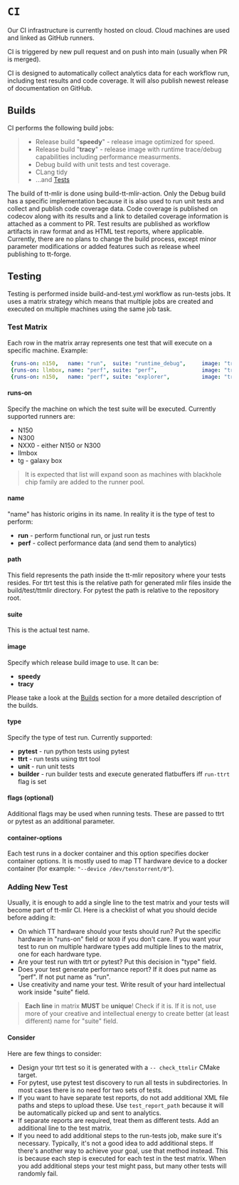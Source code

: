 # `CI`

Our CI infrastructure is currently hosted on cloud. Cloud machines are used and linked as GitHub runners.

CI is triggered by new pull request and on push into main (usually when PR is merged).

CI is designed to automatically collect analytics data for each workflow run, including test results and code coverage. It will also publish newest release of documentation on GitHub.

## Builds
CI performs the following build jobs:

> - Release build "__speedy__" - release image optimized for speed.
> - Release build "__tracy__" - release image with runtime trace/debug capabilities including performance measurments.
> - Debug build with unit tests and test coverage.
> - CLang tidy
> - ...and [Tests](#testing)

The build of tt-mlir is done using build-tt-mlir-action.
Only the Debug build has a specific implementation because it is also used to run unit tests and collect and publish code coverage data.
Code coverage is published on codecov along with its results and a link to detailed coverage information is attached as a comment to PR.
Test results are published as workflow artifacts in raw format and as HTML test reports, where applicable.
Currently, there are no plans to change the build process, except minor parameter modifications or added features such as release wheel publishing to tt-forge.

## Testing
Testing is performed inside build-and-test.yml workflow as run-tests jobs.
It uses a matrix strategy which means that multiple jobs are created and executed on multiple machines using the same job task.

### Test Matrix
Each row in the matrix array represents one test that will execute on a specific machine.
Example:

```yaml
 {runs-on: n150,   name: "run",  suite: "runtime_debug",     image: "tracy",  type: "ttrt",    path: "Silicon", flags: "--non-zero", container-options: "--device /dev/tenstorrent/0"},
 {runs-on: llmbox, name: "perf", suite: "perf",              image: "tracy",  type: "ttrt",    path: "Silicon/TTNN/llmbox/perf", container-options: "--device /dev/tenstorrent/0 --device /dev/tenstorrent/1 --device /dev/tenstorrent/2 --device /dev/tenstorrent/3"},
 {runs-on: n150,   name: "perf", suite: "explorer",          image: "tracy",  type: "pytest",  path: "tools/explorer/test/run_tests.py", container-options: "--device /dev/tenstorrent/0"},
```

#### runs-on
Specify the machine on which the test suite will be executed.
Currently supported runners are:

- N150
- N300
- NXX0 - either N150 or N300
- llmbox
- tg - galaxy box

> It is expected that list will expand soon as machines with blackhole chip family are added to the runner pool.

#### name
"name" has historic origins in its name.
In reality it is the type of test to perform:

- __run__ - perform functional run, or just run tests
- __perf__ - collect performance data (and send them to analytics)

#### path
This field represents the path inside the tt-mlir repository where your tests resides.
For ttrt test this is the relative path for generated mlir files inside the build/test/ttmlir directory.
For pytest the path is relative to the repository root.

#### suite
This is the actual test name.

#### image
Specify which release build image to use. It can be:

- __speedy__
- __tracy__

Please take a look at the [Builds](#builds) section for a more detailed description of the builds.

#### type
Specify the type of test run. Currently supported:
- __pytest__ - run python tests using pytest
- __ttrt__ - run tests using ttrt tool
- __unit__ - run unit tests
- __builder__ - run builder tests and execute generated flatbuffers iff `run-ttrt` flag is set

#### flags (optional)
Additional flags may be used when running tests. These are passed to ttrt or pytest as an additional parameter.

#### container-options
Each test runs in a docker container and this option specifies docker container options.
It is mostly used to map TT hardware device to a docker container (for example: `"--device /dev/tenstorrent/0"`).

### Adding New Test
Usually, it is enough to add a single line to the test matrix and your tests will become part of tt-mlir CI.
Here is a checklist of what you should decide before adding it:
- On which TT hardware should your tests should run? Put the specific hardware in "runs-on" field or `NXX0` if you don't care. If you want your test to run on multiple hardware types add multiple lines to the matrix, one for each hardware type.
- Are your test run with ttrt or pytest? Put this decision in "type" field.
- Does your test generate performance report? If it does put name as "perf". If not put name as "run".
- Use creativity and name your test. Write result of your hard intellectual work inside "suite" field.
> __Each line__ in matrix __MUST__ be __unique__! Check if it is. If it is not, use more of your creative and intellectual energy to create better (at least different) name for "suite" field.

#### Consider
Here are few things to consider:
- Design your ttrt test so it is generated with a `-- check_ttmlir` CMake target.
- For pytest, use pytest test discovery to run all tests in subdirectories. In most cases there is no need for two sets of tests.
- If you want to have separate test reports, do not add additional XML file paths and steps to upload these. Use `test_report_path` because it will be automatically picked up and sent to analytics.
- If separate reports are required, treat them as different tests. Add an additional line to the test matrix.
- If you need to add additional steps to the run-tests job, make sure it's necessary. Typically, it's not a good idea to add additional steps. If there's another way to achieve your goal, use that method instead. This is because each step is executed for each test in the test matrix. When you add additional steps your test might pass, but many other tests will randomly fail.
